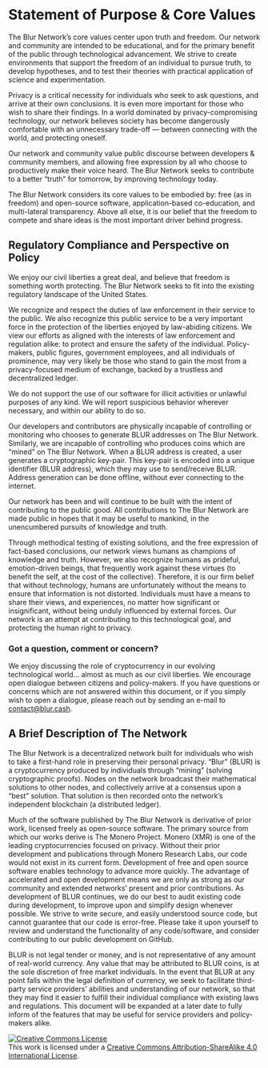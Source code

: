 # Statement of Purpose & Core Values


The Blur Network’s core values center upon truth and freedom. Our network and community  are intended to be educational, and for the primary benefit of the public through technological advancement. We strive to create environments that support the freedom of an individual to pursue truth, to develop hypotheses, and to test their theories with practical application of science and experimentation.

Privacy is a critical necessity for individuals who seek to ask questions, and arrive at their own conclusions. It is even more important for those who wish to share their findings. In a world dominated by privacy-compromising technology, our network believes society has become dangerously comfortable with an unnecessary trade-off — between connecting with the world, and protecting oneself.

Our network and community value public discourse between developers & community members, and allowing free expression by all who choose to productively make their voice heard. The Blur Network seeks to contribute to a better “truth” for tomorrow, by improving technology today.

The Blur Network considers its core values to be embodied by: free (as in freedom) and open-source software, application-based co-education, and multi-lateral transparency. Above all else, it is our belief that the freedom to compete and share ideas is the most important driver behind progress.

## Regulatory Compliance and Perspective on Policy


We enjoy our civil liberties a great deal, and believe that freedom is something worth protecting. The Blur Network seeks to fit into the existing regulatory landscape of the United States.

We recognize and respect the duties of law enforcement in their service to the public. We also recognize this public service to be a very important force in the protection of the liberties enjoyed by law-abiding citizens. We view our efforts as aligned with the interests of law enforcement and regulation alike: to protect and ensure the safety of the individual. Policy-makers, public figures, government employees, and all individuals of prominence, may very likely be those who stand to gain the most from a privacy-focused medium of exchange, backed by a trustless and decentralized ledger.

We do not support the use of our software for illicit activities or unlawful purposes of any kind. We will report suspicious behavior wherever necessary, and within our ability to do so.

Our developers and contributors are physically incapable of controlling or monitoring who chooses to generate BLUR addresses on The Blur Network. Similarly, we are incapable of controlling who produces coins which are “mined” on The Blur Network. When a BLUR address is created, a user generates a cryptographic key-pair. This key-pair is encoded into a unique identifier (BLUR address), which they may use to send/receive BLUR. Address generation can be done offline, without ever connecting to the internet.

Our network has been and will continue to be built with the intent of contributing to the public good. All contributions to The Blur Network are made public in hopes that it may be useful to mankind, in the unencumbered pursuits of knowledge and truth.

Through methodical testing of existing solutions, and the free expression of fact-based conclusions, our network views humans as champions of knowledge and truth. However, we also recognize humans as prideful, emotion-driven beings, that frequently work against these virtues (to benefit the self, at the cost of the collective). Therefore, it is our firm belief that without technology, humans are unfortunately without the means to ensure that information is not distorted. Individuals must have a means to share their views, and experiences, no matter how significant or insignificant, without being unduly influenced by external forces. Our network is an attempt at contributing to this technological goal, and protecting the human right to privacy.

### Got a question, comment or concern?


We enjoy discussing the role of cryptocurrency in our evolving technological world… almost as much as our civil liberties. We encourage open dialogue between citizens and policy-makers. If you have questions or concerns which are not answered within this document, or if you simply wish to open a dialogue, please reach out by sending an e-mail to contact@blur.cash.
 
## A Brief Description of The Network


The Blur Network is a decentralized network built for individuals who wish to take a first-hand role in preserving their personal privacy. “Blur” (BLUR) is a cryptocurrency produced by individuals through “mining” (solving cryptographic proofs). Nodes on the network broadcast their mathematical solutions to other nodes, and collectively arrive at a consensus upon a “best” solution. That solution is then recorded onto the network’s independent blockchain (a distributed ledger).


Much of the software published by The Blur Network is derivative of prior work, licensed freely as open-source software. The primary source from which our works derive is The Monero Project. Monero (XMR) is one of the leading cryptocurrencies focused on privacy. Without their prior development and publications through Monero Research Labs, our code would not exist in its current form. Development of free and open source software enables technology to advance more quickly. The advantage of accelerated and open development means we are only as strong as our community and extended networks’ present and prior contributions. As development of BLUR continues, we do our best to audit existing code during development, to improve upon and simplify design whenever possible. We strive to write secure, and easily understood source code, but cannot guarantee that our code is error-free. Please take it upon yourself to review and understand the functionality of any code/software, and consider contributing to our public development on GitHub.


BLUR is not legal tender or money, and is not representative of any amount of real-world currency. Any value that may be attributed to BLUR coins, is at the sole discretion of free market individuals. In the event that BLUR at any point falls within the legal definition of currency, we seek to facilitate third-party service providers’ abilities and understanding of our network, so that they may find it easier to fulfill their individual compliance with existing laws and regulations. This document will be expanded at a later date to fully inform of the features that may be useful for service providers and policy-makers alike.

<a rel="license" href="http://creativecommons.org/licenses/by-sa/4.0/"><img alt="Creative Commons License" style="border-width:0" src="https://i.creativecommons.org/l/by-sa/4.0/88x31.png" /></a><br />This work is licensed under a <a rel="license" href="http://creativecommons.org/licenses/by-sa/4.0/">Creative Commons Attribution-ShareAlike 4.0 International License</a>.
